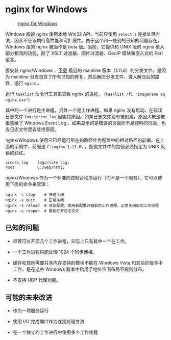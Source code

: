 # nginx for Windows

> [nginx for Windows](http://nginx.org/en/docs/windows.html)
>

Windows 版的 nginx 使用本地 Win32 API。当前只使用 `select()` 连接处理方法，因此不应该期待高性能和可扩展性。由于这个和一些别的已知的问题存在，Windows 版的 nginx 被当作是 beta 版。当前，它提供和 UNIX 版的 nginx 绝大部分相同的功能，除了 XSLT 过滤器、图片过滤器、GeoIP 模块和嵌入式的 Perl 语言。

要安装 nginx/Windows ，[下载](http://nginx.org/en/download.html) 最近的 mainline 版本（1.11.6）的分发文件，是因为 mainline 分支包含了所有已知的修复。然后解压分发文件，进入解压后的路径，运行 `nginx` 。

运行 `tasklist` 命令行工具来查看 nginx 的进程。 (`tasklist /fi "imagename eq nginx.exe"`)

其中的一个进行是主进程，另外一个是工作进程。如果 nginx 没有启动，在错误日志文件 `logs\error.log` 里查找原因。如果日志文件没有被创建，原因大概是被报告给了 Windows Event Log 。如果显示的是错误的页面而不是预料的页面，也去日志文件里去查找原因。

nginx/Windows 使用它已经运行所在的路径作为配置中的相对路径的前缀。在上面的示例中，前缀是 `C:\nginx-1.11.6\` 。配置文件中的路径必须指定为 UNIX 风格的斜杠。


```bash
access_log    logs/site.log;
root          C:/web/html;
```

nginx/Windows 作为一个标准的控制台程序运行（而不是一个服务），它可以使用下面的命令来管理：

```shell
nginx -s stop    # 快速关闭
nginx -s quit    # 正常关闭
nginx -s reload  # 改变配置，使用新配置开始新的工作进程，正常关闭旧的工作进程
nginx -s reopen  # 重新打开日志文件
```

## 已知的问题

* 尽管可以开启几个工作进程，实际上只有其中一个在工作。

* 一个工作进程只能处理 1024 个同步连接。

* 缓存和其他需要共享内存支持的模块不能在 Windows Vista 和其后的版本中工作，是在这些 Windows 版本中启用了地址空间布局不规则分布。

* 不支持 UDP 代理功能。

## 可能的未来改进

* 作为一项服务运行

* 使用 I/O 完成端口作为连接处理方法

* 在一个独立的工作进行中使用多个工作线程
